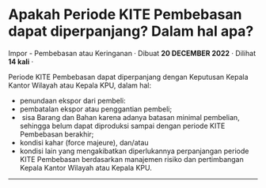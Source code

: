 Apakah Periode KITE Pembebasan dapat diperpanjang? Dalam hal apa?
=================================================================

Impor - Pembebasan atau Keringanan · Dibuat **20 DECEMBER 2022** · Dilihat **14 kali** ·

Periode KITE Pembebasan dapat diperpanjang dengan Keputusan Kepala Kantor Wilayah atau Kepala KPU, dalam hal:

*   penundaan ekspor dari pembeli:
*   pembatalan ekspor atau penggantian pembeli;
*    sisa Barang dan Bahan karena adanya batasan minimal pembelian, sehingga belum dapat diproduksi sampai dengan periode KITE Pembebasan berakhir;
*   kondisi kahar (force majeure), dan/atau
*   kondisi lain yang mengakibatkan diperlukannya perpanjangan periode KITE Pembebasan berdasarkan manajemen risiko dan pertimbangan Kepala Kantor Wilayah atau Kepala KPU.

  
  
  

* * *